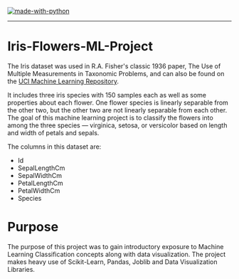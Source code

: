 [![made-with-python](https://img.shields.io/badge/Made%20with-Python-1f425f.svg)](https://www.python.org/)

---

# Iris-Flowers-ML-Project

The Iris dataset was used in R.A. Fisher's classic 1936 paper, The Use of Multiple Measurements in Taxonomic Problems, and can also be found on the [UCI Machine Learning Repository](https://archive.ics.uci.edu/ml/datasets/Iris).

It includes three iris species with 150 samples each as well as some properties about each flower. One flower species is linearly separable from the other two, but the other two are not linearly separable from each other. The goal of this machine learning project is to classify the flowers into among the three species — virginica, setosa, or versicolor based on length and width of petals and sepals.

The columns in this dataset are:

- Id
- SepalLengthCm
- SepalWidthCm
- PetalLengthCm
- PetalWidthCm
- Species

# Purpose

The purpose of this project was to gain introductory exposure to Machine Learning Classification concepts along with data visualization. The project makes heavy use of Scikit-Learn, Pandas, Joblib and Data Visualization Libraries.

